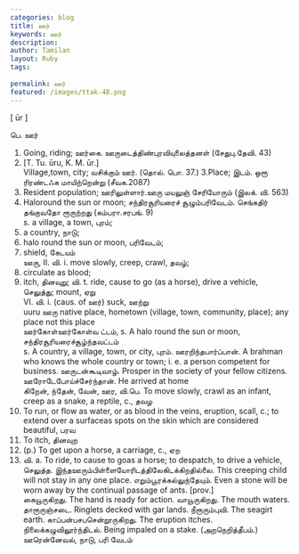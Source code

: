 ```yaml
---
categories: blog
title: ஊர்
keywords: ஊர்
description: 
author: Tamilan
layout: Ruby
tags: 
 
permalink: ஊர்
featured: /images/ttak-48.png
---
```

  
[ ūr ]  
  
பெ. ஊர்  
1. Going, riding; ஊர்கை. ஊருடைத்திண்புரவியுலைத்தனள் (சேதுபு.தேவி. 43)  
2. [T. Tu. ūru, K. M. ūr.]  
Village,town, city; வசிக்கும் ஊர். (தொல். பொ. 37.) 3.Place; இடம். ஒரூ ரிரண்டஃக மாயிற்றென்று (சீவக.2087)  
4. Resident population; ஊரிலுள்ளார்.ஊரு மயலுஞ் சேரியோரும் (இலக். வி. 563)  
5. Haloround the sun or moon; சந்திரசூரியரைச் சூழும்பரிவேடம். செங்கதிர் தங்குவதோ ரூருற்றது (கம்பரா.சரபங். 9)  
s. a village, a town, புரம்;  
2. a country, நாடு;  
3. halo round the sun or moon, பரிவேடம்;  
4. shield, கேடயம்  
ஊரு, II. வி. i. move slowly, creep, crawl, தவழ்;  
2. circulate as blood;  
3. itch, தினவுறு; வி. t. ride, cause to go (as a horse), drive a vehicle, செலுத்து; mount, ஏறு  
VI. வி. i. (caus. of ஊர்) suck, ஊற்று  
uuru ஊரு native place, hometown (village, town, community, place); any place not this place  
ஊர்கோள்ஊர்கோள்வ ட்டம், s. A halo round the sun or moon, சந்திரசூரியரைச்சூழ்ந்தவட்டம்  
s. A country, a village, town, or city, புரம். ஊரறிந்தபார்ப்பான். A brahman who knows the whole country or town; i. e. a person competent for business. ஊருடன்கூடிவாழ். Prosper in the society of your fellow citizens. ஊரோடேபோய்ச்சேர்ந்தான். He arrived at home  
கிறேன், ந்தேன், வேன், ஊர, வி.பெ. To move slowly, crawl as an infant, creep as a snake, a reptile, c., தவழ  
2. To run, or flow as water, or as blood in the veins, eruption, scall, c.; to extend over a surfaceas spots on the skin which are considered beautiful, பரவ  
3. To itch, தினவுற  
4. (p.) To get upon a horse, a carriage, c., ஏற  
5. வி. a. To ride, to cause to goas a horse; to despatch, to drive a vehicle, செலுத்த. இந்தஊரும்பிள்ளையோரிடத்திலேகிடக்கிறதில்லை. This creeping child will not stay in any one place. எறும்பூரக்கல்லுந்தேயும். Even a stone will be worn away by the continual passage of ants. [prov.]  
கையூருகிறது. The hand is ready for action. வாயூருகிறது. The mouth waters. தாரூருஞ்சடை. Ringlets decked with gar lands. நீரூரும்புவி. The seagirt earth. காப்பன்பசபசென்றூருகிறது. The eruption itches. நிலைக்கழுவிலூர்ந்திடல். Being impaled on a stake. (அறநெறித்தீபம்.)  
ஊரென்னேவல், நாடு, பரி வேடம்